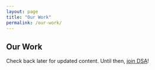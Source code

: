 ```yaml
---
layout: page
title: "Our Work"
permalink: /our-work/
---
```


<h2>Our Work</h2>

Check back later for updated content. Until then, [join DSA](https://www.dsausa.org/join)!

